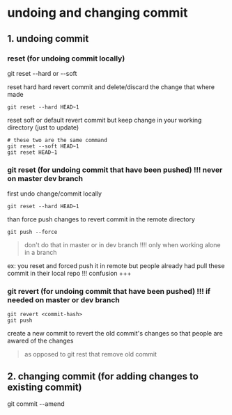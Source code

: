 # undoing and changing commit 

## 1. undoing commit 

### reset (for undoing commit locally)
git reset --hard or --soft 

reset hard
hard revert commit and delete/discard the change that where made
```
git reset --hard HEAD~1
```


reset soft or default 
revert commit but keep change in your working directory (just to update)


```
# these two are the same command 
git reset --soft HEAD~1
git reset HEAD~1
```

### git reset (for undoing commit that have been pushed) !!! never on master dev branch

first undo change/commit locally 
```
git reset --hard HEAD~1
```

than force push changes to revert commit in the remote directory 

```
git push --force 
```

> don't do that in master or in dev branch !!!!
> only when working alone in a branch 

ex: 
you reset and forced push it in remote but people already had pull these commit in their local repo 
!!! confusion +++

### git revert (for undoing commit that have been pushed) !!! if needed on master or dev branch 

```
git revert <commit-hash>
git push
```
create a new commit to revert the old commit's changes
so that people are awared of the changes 


> as opposed to git rest <commit-hash> that remove old commit 


## 2. changing commit (for adding changes to existing commit) 

git commit --amend

